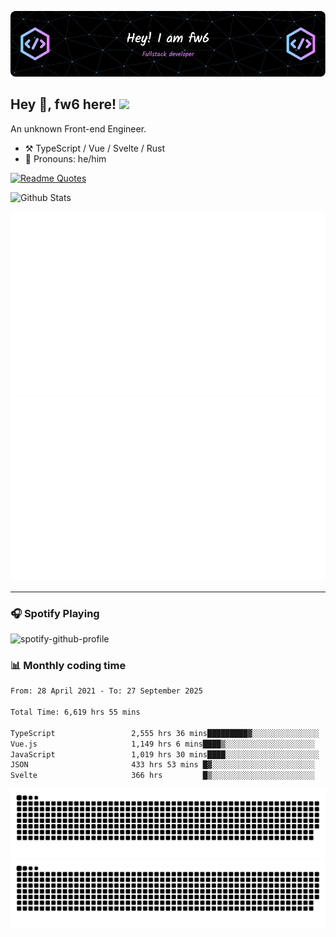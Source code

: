 ![Header](github-header-image.png)

## Hey 👋, fw6 here! <img src="https://github.githubassets.com/images/mona-whisper.gif" height="24" />


An unknown Front-end Engineer.

-   :hammer_and_pick: TypeScript / Vue / Svelte / Rust
-   :man: Pronouns: he/him


[![Readme Quotes](https://quotes-github-readme.vercel.app/api?type=horizontal&theme=algolia)](https://github.com/piyushsuthar/github-readme-quotes)



![Github Stats](https://github-readme-stats.vercel.app/api?username=fw6&bg_color=30,e96443,904e95&title_color=fff&text_color=fff)

![](https://raw.githubusercontent.com/fw6/github-stats-transparent/output/generated/overview.svg)
![](https://raw.githubusercontent.com/fw6/github-stats-transparent/output/generated/languages.svg)


---

### 🎧 Spotify Playing

<!-- ![spotify-github-profile](/img/default.svg) -->

![spotify-github-profile](https://spotify-github-profile.vercel.app/api/view.svg?uid=r6wn4hdvypv0lkzyrj0e0pjct&cover_image=true&theme=default&show_offline=true&background_color=9a10ad&interchange=true&bar_color_cover=true)



### :bar_chart: Monthly coding time 

<!--START_SECTION:waka-->

```txt
From: 28 April 2021 - To: 27 September 2025

Total Time: 6,619 hrs 55 mins

TypeScript                 2,555 hrs 36 mins█████████▓░░░░░░░░░░░░░░░   38.60 %
Vue.js                     1,149 hrs 6 mins████▒░░░░░░░░░░░░░░░░░░░░   17.36 %
JavaScript                 1,019 hrs 30 mins████░░░░░░░░░░░░░░░░░░░░░   15.40 %
JSON                       433 hrs 53 mins █▓░░░░░░░░░░░░░░░░░░░░░░░   06.55 %
Svelte                     366 hrs         █▒░░░░░░░░░░░░░░░░░░░░░░░   05.53 %
```

<!--END_SECTION:waka-->




![github contribution grid snake animation](https://raw.githubusercontent.com/platane/platane/output/github-contribution-grid-snake-dark.svg#gh-dark-mode-only)![github contribution grid snake animation](https://raw.githubusercontent.com/platane/platane/output/github-contribution-grid-snake.svg#gh-light-mode-only)
